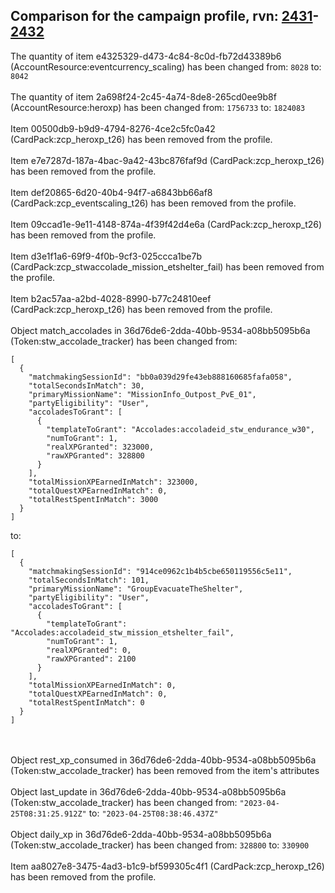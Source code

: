 ## Comparison for the campaign profile, rvn: [2431](https://github.com/PRO100KatYT/FortniteProfileRevisions/tree/main/profiles/campaign/2431%20campaign.json)-[2432](https://github.com/PRO100KatYT/FortniteProfileRevisions/tree/main/profiles/campaign/2432%20campaign.json)

The quantity of item e4325329-d473-4c84-8c0d-fb72d43389b6 (AccountResource:eventcurrency_scaling) has been changed from: `8028` to: `8042`
<br><br>
The quantity of item 2a698f24-2c45-4a74-8de8-265cd0ee9b8f (AccountResource:heroxp) has been changed from: `1756733` to: `1824083`
<br><br>
Item 00500db9-b9d9-4794-8276-4ce2c5fc0a42 (CardPack:zcp_heroxp_t26) has been removed from the profile.
<br><br>
Item e7e7287d-187a-4bac-9a42-43bc876faf9d (CardPack:zcp_heroxp_t26) has been removed from the profile.
<br><br>
Item def20865-6d20-40b4-94f7-a6843bb66af8 (CardPack:zcp_eventscaling_t26) has been removed from the profile.
<br><br>
Item 09ccad1e-9e11-4148-874a-4f39f42d4e6a (CardPack:zcp_heroxp_t26) has been removed from the profile.
<br><br>
Item d3e1f1a6-69f9-4f0b-9cf3-025ccca1be7b (CardPack:zcp_stwaccolade_mission_etshelter_fail) has been removed from the profile.
<br><br>
Item b2ac57aa-a2bd-4028-8990-b77c24810eef (CardPack:zcp_heroxp_t26) has been removed from the profile.
<br><br>
Object match_accolades in 36d76de6-2dda-40bb-9534-a08bb5095b6a (Token:stw_accolade_tracker) has been changed from:

```
[
  {
    "matchmakingSessionId": "bb0a039d29fe43eb888160685fafa058",
    "totalSecondsInMatch": 30,
    "primaryMissionName": "MissionInfo_Outpost_PvE_01",
    "partyEligibility": "User",
    "accoladesToGrant": [
      {
        "templateToGrant": "Accolades:accoladeid_stw_endurance_w30",
        "numToGrant": 1,
        "realXPGranted": 323000,
        "rawXPGranted": 328800
      }
    ],
    "totalMissionXPEarnedInMatch": 323000,
    "totalQuestXPEarnedInMatch": 0,
    "totalRestSpentInMatch": 3000
  }
]
```

to:

```
[
  {
    "matchmakingSessionId": "914ce0962c1b4b5cbe650119556c5e11",
    "totalSecondsInMatch": 101,
    "primaryMissionName": "GroupEvacuateTheShelter",
    "partyEligibility": "User",
    "accoladesToGrant": [
      {
        "templateToGrant": "Accolades:accoladeid_stw_mission_etshelter_fail",
        "numToGrant": 1,
        "realXPGranted": 0,
        "rawXPGranted": 2100
      }
    ],
    "totalMissionXPEarnedInMatch": 0,
    "totalQuestXPEarnedInMatch": 0,
    "totalRestSpentInMatch": 0
  }
]
```

<br><br>
Object rest_xp_consumed in 36d76de6-2dda-40bb-9534-a08bb5095b6a (Token:stw_accolade_tracker) has been removed from the item's attributes
<br><br>
Object last_update in 36d76de6-2dda-40bb-9534-a08bb5095b6a (Token:stw_accolade_tracker) has been changed from: `"2023-04-25T08:31:25.912Z"` to: `"2023-04-25T08:38:46.437Z"`
<br><br>
Object daily_xp in 36d76de6-2dda-40bb-9534-a08bb5095b6a (Token:stw_accolade_tracker) has been changed from: `328800` to: `330900`
<br><br>
Item aa8027e8-3475-4ad3-b1c9-bf599305c4f1 (CardPack:zcp_heroxp_t26) has been removed from the profile.
<br><br>
